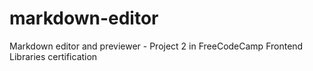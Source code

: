# markdown-editor
Markdown editor and previewer - Project 2 in FreeCodeCamp Frontend Libraries certification
